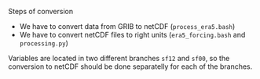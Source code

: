 Steps of conversion

- We have to convert data from GRIB to netCDF (`process_era5.bash`)
- We have to convert netCDF files to right units (`era5_forcing.bash` and `processing.py`)


Variables are located in two different branches `sf12` and `sf00`, so the conversion to netCDF should be done separatelly for each of the branches.

